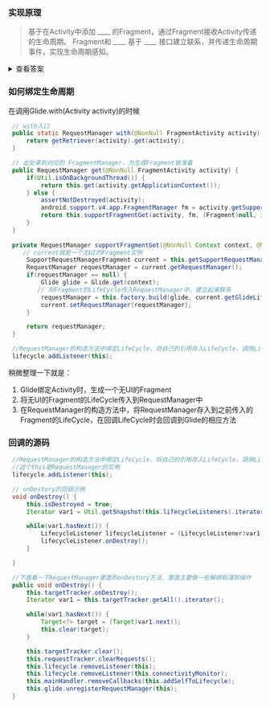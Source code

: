 ### 实现原理
> 基于在Activity中添加 ____ 的Fragment，通过Fragment接收Activity传递的生命周期。
> Fragment和 ____ 基于 ____ 接口建立联系，并传递生命周期事件，实现生命周期感知。
> 

<details>
<summary>查看答案</summary>
<pre>
无UI RequestManager LifeCycle
</pre>
</details>

### 如何绑定生命周期
在调用Glide.with(Activity activity)的时候
```java
 // with入口
 public static RequestManager with(@NonNull FragmentActivity activity) {
     return getRetriever(activity).get(activity);
 }

 // 此处拿到对应的 FragmentManager，为生成Fragment做准备
 public RequestManager get(@NonNull FragmentActivity activity) {
     if(Util.isOnBackgroundThread()) {
         return this.get(activity.getApplicationContext());
     } else {
         assertNotDestroyed(activity);
         android.support.v4.app.FragmentManager fm = activity.getSupportFragmentManager();
         return this.supportFragmentGet(activity, fm, (Fragment)null, isActivityVisible(activity));
     }
 }
 
 private RequestManager supportFragmentGet(@NonNull Context context, @NonNull android.support.v4.app.FragmentManager fm, @Nullable Fragment parentHint, boolean isParentVisible) {
 	// current就是一个无UI的Fragment实例
     SupportRequestManagerFragment current = this.getSupportRequestManagerFragment(fm, parentHint, isParentVisible);
     RequestManager requestManager = current.getRequestManager();
     if(requestManager == null) {
         Glide glide = Glide.get(context);
 		// 将Fragment的LifeCycle传入RequestManager中，建立起来联系
         requestManager = this.factory.build(glide, current.getGlideLifecycle(), current.getRequestManagerTreeNode(), context);
         current.setRequestManager(requestManager);
     }

     return requestManager;
 }

 //RequestManager的构造方法中绑定LifeCycle，将自己的引用存入LifeCycle，调用LifeCycle的生命周期时进行回调
 lifecycle.addListener(this);

```
稍微整理一下就是：
1. Glide绑定Activity时，生成一个无UI的Fragment
2. 将无UI的Fragment的LifeCycle传入到RequestManager中
3. 在RequestManager的构造方法中，将RequestManager存入到之前传入的Fragment的LifeCycle，在回调LifeCycle时会回调到Glide的相应方法

### 回调的源码
```java
 //RequestManager的构造方法中绑定LifeCycle，将自己的引用存入LifeCycle，调用LifeCycle的生命周期时进行回调
 //这个this是RequestManager的实例
 lifecycle.addListener(this);

 // onDestory的回调示例
 void onDestroy() {
     this.isDestroyed = true;
     Iterator var1 = Util.getSnapshot(this.lifecycleListeners).iterator();

     while(var1.hasNext()) {
         LifecycleListener lifecycleListener = (LifecycleListener)var1.next();
         lifecycleListener.onDestroy();
     }

 }

 //下面看一下RequestManager里面的onDestory方法，里面主要做一些解绑和清除操作
 public void onDestroy() {
     this.targetTracker.onDestroy();
     Iterator var1 = this.targetTracker.getAll().iterator();

     while(var1.hasNext()) {
         Target<?> target = (Target)var1.next();
         this.clear(target);
     }

     this.targetTracker.clear();
     this.requestTracker.clearRequests();
     this.lifecycle.removeListener(this);
     this.lifecycle.removeListener(this.connectivityMonitor);
     this.mainHandler.removeCallbacks(this.addSelfToLifecycle);
     this.glide.unregisterRequestManager(this);
 }

```